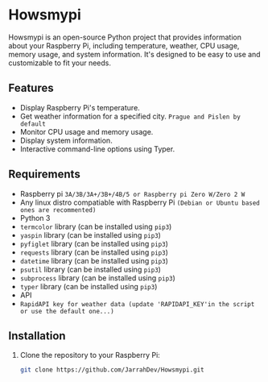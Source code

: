 # Howsmypi

Howsmypi is an open-source Python project that provides information about your Raspberry Pi, including temperature, weather, CPU usage, memory usage, and system information. It's designed to be easy to use and customizable to fit your needs.

## Features

- Display Raspberry Pi's temperature.
- Get weather information for a specified city. `Prague and Pislen by default`
- Monitor CPU usage and memory usage.
- Display system information.
- Interactive command-line options using Typer.

## Requirements
- Raspberry pi  `3A/3B/3A+/3B+/4B/5 or Raspberry pi Zero W/Zero 2 W`
- Any linux distro compatiable with Raspberry Pi `(Debian or Ubuntu based ones are recommented)` 
- Python 3
- `termcolor` library (can be installed using `pip3`)
- `yaspin` library (can be installed using `pip3`)
- `pyfiglet` library (can be installed using `pip3`)
- `requests` library (can be installed using `pip3`)
- `datetime` library (can be installed using `pip3`)
- `psutil` library (can be installed using `pip3`)
- `subprocess` library (can be installed using `pip3`)
- `typer` library (can be installed using `pip3`)
- API
- `RapidAPI key for weather data (update 'RAPIDAPI_KEY'in the script or use the default one...)`

## Installation

1. Clone the repository to your Raspberry Pi:

   ```bash
   git clone https://github.com/JarrahDev/Howsmypi.git
